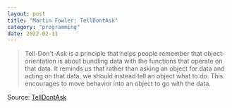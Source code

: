 ```yaml
---
layout: post
title: "Martin Fowler: TellDontAsk"
category: "programming"
date: 2022-02-11
---
```


> Tell-Don't-Ask is a principle that helps people remember that object-orientation is about bundling data with the functions that operate on that data. It reminds us that rather than asking an object for data and acting on that data, we should instead tell an object what to do. This encourages to move behavior into an object to go with the data.

Source: [TellDontAsk](https://www.martinfowler.com/bliki/TellDontAsk.html)
